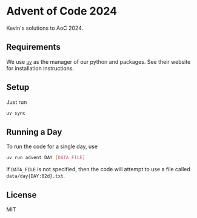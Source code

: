 # Advent of Code 2024

Kevin's solutions to AoC 2024.

## Requirements

We use [`uv`](https://docs.astral.sh/uv/) as the manager of our python and packages. See their website for installation instructions.

## Setup

Just run

```bash
uv sync
```

## Running a Day

To run the code for a single day, use

```bash
uv run advent DAY [DATA_FILE]
```

If `DATA_FILE` is not specified, then the code will attempt to use a file called `data/day{DAY:02d}.txt`.

## License

MIT
